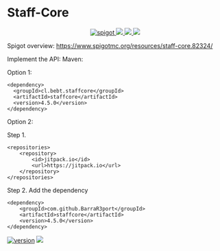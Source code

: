 # Staff-Core

<p align="center">
    <a href="https://www.spigotmc.org/resources/staff-core.82324/">
        <img alt="spigot" src="https://img.shields.io/badge/spigot-BarraR3port-darkred?style=for-the-badge"/>
    </a>
    <a href="https://bstats.org/plugin/bukkit/Staff-Core" alt="bstats servers">
        <img src="https://img.shields.io/bstats/servers/8871?color=darkred&style=for-the-badge"/>
    </a>
    <a href="https://bstats.org/plugin/bukkit/Staff-Core" alt="bstats players">
        <img src="https://img.shields.io/bstats/players/8871?color=darkred&style=for-the-badge"/>
    </a>
    <a href="https://discord.gg/fQ8DA7n/" alt="Discord">
        <img src="https://img.shields.io/discord/750807727613280316?logo=discord&style=for-the-badge&color=darkred"/>
    </a>
</p>

Spigot overview: https://www.spigotmc.org/resources/staff-core.82324/

Implement the API:
Maven:

Option 1:

	<dependency>
	  <groupId>cl.bebt.staffcore</groupId>
	  <artifactId>staffcore</artifactId>
	  <version>4.5.0</version>
	</dependency>

Option 2:

Step 1.

	<repositories>
		<repository>
		    <id>jitpack.io</id>
		    <url>https://jitpack.io</url>
		</repository>
	</repositories>

Step 2. Add the dependency

	<dependency>
	    <groupId>com.github.BarraR3port</groupId>
	    <artifactId>staffcore</artifactId>
	    <version>4.5.0</version>
	</dependency>

[![version](https://img.shields.io/badge/version-4.5.0-witegreen)](https://img.shields.io/badge/version-4.5.0-darkred)
[![](https://jitpack.io/v/BarraR3port/Staff-Core.svg)](https://jitpack.io/#BarraR3port/Staff-Core)

